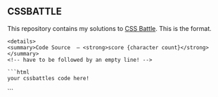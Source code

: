 ## CSSBATTLE

This repository contains my solutions to [CSS Battle](https://cssbattle.dev/).
This is the format.

````
<details>
<summary>Code Source  – <strong>score {character count}</strong></summary>
<!-- have to be followed by an empty line! -->

```html
your cssbattles code here!
````

</details>
```
